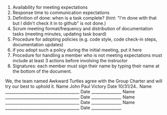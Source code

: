 <group name>


1. Availability for meeting expectations
2. Response time to communication expectations
3. Definition of done: when is a task complete? (hint: "I'm done with that but I didn't check it in to github" is not done.)
4. Scrum meeting format/frequency and distribution of documentation tasks (meeting minutes, updating task board)
5. Procedure for adopting policies (e.g. code style, code check-in steps, documentation updates)
6. if you adopt such a policy during the initial meeting, put it here
7. Procedure for handling a member who is not meeting expectations
must include at least 3 actions before involving the instructor
8. Signatures: each member must sign their name by typing their name at the bottom of the document.

We, the team named Awkward Turtles agree with the Group Charter and will try our best to uphold it.
Name John Paul Victory Date 10/31/24..
Name _____________________________________ Date _______________
Name _____________________________________ Date _______________
Name _____________________________________ Date _______________
Name _____________________________________ Date _______________

